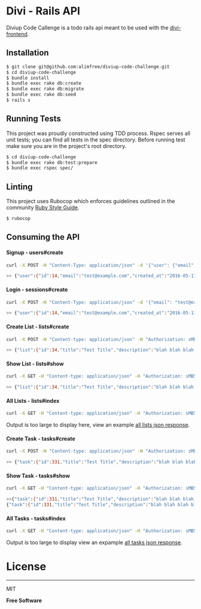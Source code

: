 # Divi - Rails API
Diviup Code Callenge is a todo rails api meant to be used with the [divi-frontend].

## Installation
```sh
$ git clone git@github.com:alimfree/diviup-code-challenge.git
$ cd diviup-code-challenge
$ bundle install
$ bundle exec rake db:create
$ bundle exec rake db:migrate
$ bundle exec rake db:seed
$ rails s
```

## Running Tests

This project was proudly constructed using TDD process. Rspec serves all unit tests; you can find all tests in the spec directory. Before running test make sure you are in the project's root directory.

```sh
$ cd diviup-code-challenge
$ bundle exec rake db:test:prepare
$ bundle exec rspec spec/
```

## Linting

This project uses Rubocop which enforces guidelines outlined in the community [Ruby Style Guide].

```sh
$ rubocop
```

## Consuming the API

#### Signup - users#create
```bash
curl -X POST -H "Content-Type: application/json" -d '{"user": {"email": "test@example.com", "password": "12341234", "password_confirmation": "12341234"}}' http://localhost:3000/api/users

>> {"user":{"id":14,"email":"test@example.com","created_at":"2016-05-11T15:58:58.352Z","updated_at":"2016-05-11T15:58:58.352Z","access_token":"c7xp1c2XJxUwsFWpjAay"}}
```

#### Login - sessions#create
```bash
curl -X POST -H "Content-Type: application/json" -d '{"email": "test@example.com", "password": "12341234"}' http://localhost:3000/api/login

>> {"user":{"id":14,"email":"test@example.com","created_at":"2016-05-11T15:58:58.352Z","updated_at":"2016-05-11T16:00:19.759Z","access_token":"sMB5bQs6yp4Td2DFibtY"}}
```

#### Create List - lists#create
```bash
curl -X POST -H "Content-type: application/json" -H "Authorization: sMB5bQs6yp4Td2DFibtY" -d '{ "list": { "title": "Test Title", "description": "blah blah blah blah blah blah blah" } }' http://localhost:3000/api/lists

>> {"list":{"id":34,"title":"Test Title","description":"blah blah blah blah blah blah blah","user":{"id":14,"email":"test@example.com","created_at":"2016-05-11T15:58:58.352Z","updated_at":"2016-05-11T16:00:19.759Z","access_token":"sMB5bQs6yp4Td2DFibtY"},"tasks":[]}}
```

#### Show List - lists#show
```bash
curl -X GET -H "Content-type: application/json" -H "Authorization: sMB5bQs6yp4Td2DFibtY" http://localhost:3000/api/lists/34

>> {"list":{"id":34,"title":"Test Title","description":"blah blah blah blah blah blah blah","user":{"id":14,"email":"test@example.com","created_at":"2016-05-11T15:58:58.352Z","updated_at":"2016-05-11T16:00:19.759Z","access_token":"sMB5bQs6yp4Td2DFibtY"},"tasks":[]}}
```

#### All Lists - lists#index
```bash
curl -X GET -H "Content-type: application/json" -H "Authorization: sMB5bQs6yp4Td2DFibtY" http://localhost:3000/api/lists/
```
Output is too large to display here, view an example [all lists json response]. 


#### Create Task - tasks#create
```bash
curl -X POST -H "Content-type: application/json" -H "Authorization: sMB5bQs6yp4Td2DFibtY" -d '{ "task": { "title": "Test Title", "description": "blah blah blah blah blah blah blah", "user_id": 14, "list_id": 34 } }' http://localhost:3000/api/tasks

>> {"task":{"id":331,"title":"Test Title","description":"blah blah blah blah blah blah blah","complete":false,"user":{"id":14,"email":"test@example.com","created_at":"2016-05-11T15:58:58.352Z","updated_at":"2016-05-11T16:00:19.759Z","access_token":"sMB5bQs6yp4Td2DFibtY"},"list":{"id":34,"title":"Test Title","description":"blah blah blah blah blah blah blah","user":{"id":14,"email":"test@example.com","created_at":"2016-05-11T15:58:58.352Z","updated_at":"2016-05-11T16:00:19.759Z","access_token":"sMB5bQs6yp4Td2DFibtY"},"tasks":[{"id":331,"title":"Test Title","description":"blah blah blah blah blah blah blah","complete":false}]}}}
```

#### Show Task - tasks#show
```bash
curl -X GET -H "Content-type: application/json" -H "Authorization: sMB5bQs6yp4Td2DFibtY" http://localhost:3000/api/tasks/331

>>{"task":{"id":331,"title":"Test Title","description":"blah blah blah blah blah blah blah","complete":false,"user":{"id":14,"email":"test@example.com","created_at":"2016-05-11T15:58:58.352Z","updated_at":"2016-05-11T16:00:19.759Z","access_token":"sMB5bQs6yp4Td2DFibtY"},"list":{"id":34,"title":"Test Title","description":"blah blah blah blah blah blah blah","user":{"id":14,"email":"test@example.com","created_at":"2016-05-11T15:58:58.352Z","updated_at":"2016-05-11T16:00:19.759Z","access_token":"sMB5bQs6yp4Td2DFibtY"},"tasks":[{"id":331,"title":"Test Title","description":"blah blah blah blah blah blah blah","complete":false}]}}}ali@mogad-H "Authorization: sMB5bQs6yp4Td2DFibtY" http://localhost:3000/api/tasks/331
{"task":{"id":331,"title":"Test Title","description":"blah blah blah blah blah blah blah","complete":false,"user":{"id":14,"email":"test@example.com","created_at":"2016-05-11T15:58:58.352Z","updated_at":"2016-05-11T16:00:19.759Z","access_token":"sMB5bQs6yp4Td2DFibtY"},"list":{"id":34,"title":"Test Title","description":"blah blah blah blah blah blah blah","user":{"id":14,"email":"test@example.com","created_at":"2016-05-11T15:58:58.352Z","updated_at":"2016-05-11T16:00:19.759Z","access_token":"sMB5bQs6yp4Td2DFibtY"},"tasks":[{"id":331,"title":"Test Title","description":"blah blah blah blah blah blah blah","complete":false}]}}}
```

#### All Tasks - tasks#index
```bash
curl -X GET -H "Content-type: application/json" -H "Authorization: sMB5bQs6yp4Td2DFibtY" http://localhost:3000/api/tasks/

```
Output is too large to display view an expample [all tasks json response]. 

# License
----

MIT


**Free Software**

   [divi-frontend]: <https://github.com/alimfree/divi-frontend>
   [Ruby Style Guide]: <https://github.com/bbatsov/ruby-style-guide>
   [all lists json response]: <http://jsonblob.com/57335843e4b01190df649958>
   [all tasks json response]: <http://jsonblob.com/57335c1de4b01190df649a7e>
 
